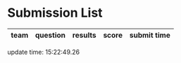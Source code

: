# Submission List
team    | question  | results  | score | submit time
------|-----:|-----:| ----:|-----


update time: 15:22:49.26 
